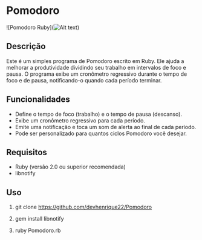# Pomodoro 

![Pomodoro Ruby](![Alt text](image.png))

## Descrição

Este é um simples programa de Pomodoro escrito em Ruby. Ele ajuda a melhorar a produtividade dividindo seu trabalho em intervalos de foco e pausa. O programa exibe um cronômetro regressivo durante o tempo de foco e de pausa, notificando-o quando cada período terminar.

## Funcionalidades

- Define o tempo de foco (trabalho) e o tempo de pausa (descanso).
- Exibe um cronômetro regressivo para cada período.
- Emite uma notificação e toca um som de alerta ao final de cada período.
- Pode ser personalizado para quantos ciclos Pomodoro você desejar.

## Requisitos

- Ruby (versão 2.0 ou superior recomendada)
- libnotify

## Uso

1. git clone https://github.com/devhenrique22/Pomodoro 

2. gem install libnotify

3. ruby Pomodoro.rb
